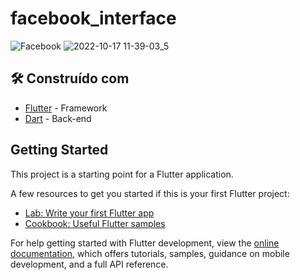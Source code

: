 # facebook_interface


![Facebook](https://user-images.githubusercontent.com/3016393/196211943-a4666d02-def7-477d-9a22-d0dde0c1b5af.gif) 
![2022-10-17 11-39-03_5](https://user-images.githubusercontent.com/3016393/196216918-b8c1cf24-f156-425c-99b5-1655a66e813d.gif)


## 🛠️ Construído com

* [Flutter](https://docs.flutter.dev/) - Framework
* [Dart](https://dart.dev/guides)      - Back-end

## Getting Started

This project is a starting point for a Flutter application.

A few resources to get you started if this is your first Flutter project:

- [Lab: Write your first Flutter app](https://docs.flutter.dev/get-started/codelab)
- [Cookbook: Useful Flutter samples](https://docs.flutter.dev/cookbook)

For help getting started with Flutter development, view the
[online documentation](https://docs.flutter.dev/), which offers tutorials,
samples, guidance on mobile development, and a full API reference.
